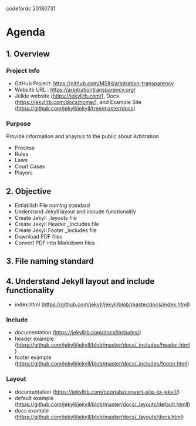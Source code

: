 codefordc 20180731

# Agenda

## 1. Overview

### Project Info

- GitHub Project: https://github.com/MSIH/arbitration-transparency
- Website URL : https://arbitrationtransparency.org/
- Jelkle website (https://jekyllrb.com/),  Docs (https://jekyllrb.com/docs/home/), and Example Site (https://github.com/jekyll/jekyll/tree/master/docs)

### Purpose

Provide information and anaylsis to the public about Arbitration
- Process
- Rules
- Laws
- Court Cases
- Players

## 2. Objective

- Estiablish File naming standard
- Understand Jekyll layout and include functionality
- Create Jekyll _layouts file
- Create Jekyll Header _includes file
- Create Jekyll Footer _includes file
- Download PDF files
- Convert PDF into Markdown files

## 3. File naming standard

## 4. Understand Jekyll layout and include functionality

- index.html (https://github.com/jekyll/jekyll/blob/master/docs/index.html)

### Include

- documentation (https://jekyllrb.com/docs/includes/)
- header example (https://github.com/jekyll/jekyll/blob/master/docs/_includes/header.html)
- footer example (https://github.com/jekyll/jekyll/blob/master/docs/_includes/footer.html)

### Layout

- documentation (https://jekyllrb.com/tutorials/convert-site-to-jekyll/)
- default example (https://github.com/jekyll/jekyll/blob/master/docs/_layouts/default.htmll)
- docs example (https://github.com/jekyll/jekyll/blob/master/docs/_layouts/docs.html)

